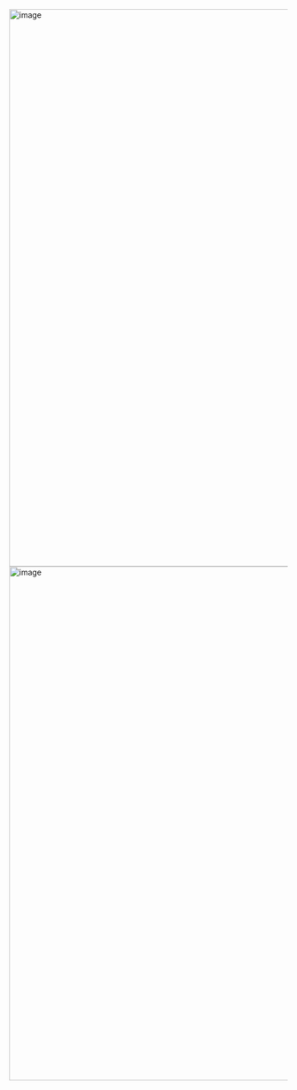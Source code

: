 <img width="1915" height="1007" alt="image" src="https://github.com/user-attachments/assets/97cb93cd-eb59-45d9-9e68-303d140f0734" />
<img width="1919" height="929" alt="image" src="https://github.com/user-attachments/assets/12fc3885-6f88-40cc-b743-5734d19046fe" />
